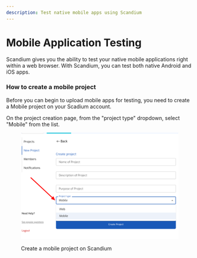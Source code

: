 ```yaml
---
description: Test native mobile apps using Scandium
---
```


# Mobile Application Testing

Scandium gives you the ability to test your native mobile applications right within a web browser. With Scandium, you can test both native Android and iOS apps.

### How to create a mobile project

Before you can begin to upload mobile apps for testing, you need to create a Mobile project on your Scadium account.

On the project creation page, from the "project type" dropdown, select "Mobile" from the list.

<figure><img src="../.gitbook/assets/image.png" alt=""><figcaption><p>Create a mobile project on Scandium</p></figcaption></figure>
